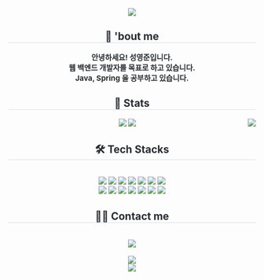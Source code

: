 <div align= "center">
    <img src="https://capsule-render.vercel.app/api?type=waving&color=0:ff7a7a,100:61ff7b&height=180&text=Hi,%20I'm%20@tddudwns1&animation=fadeIn&fontColor=ffffff&fontSize=70" />
    </div>
    <div align= "center"> 
    <h2 style="border-bottom: 1px solid #d8dee4; color: #282d33;"> 🍋 'bout me </h2>  
    <div style="font-weight: 700; font-size: 15px; text-align: center; color: #282d33;"> 안녕하세요! 성영준입니다.<br></li>웹 백엔드 개발자를 목표로 하고 있습니다.<br></li>Java, Spring 을 공부하고 있습니다.<br></li></div> 
    </div>
    <div align= "center"> 
    <h2 style="border-bottom: 1px solid #d8dee4; color: #282d33;"> 🏅 Stats </h2> <div align= "center"> <img align='right' src="http://mazassumnida.wtf/api/v2/generate_badge?boj=tddudwns1">
        <img src="https://github-readme-stats.vercel.app/api?username=tddudwns1&bg_color=180,00000000,b4ff94&title_color=000000&text_color=000000"
         /> <img src="https://github-readme-stats.vercel.app/api/top-langs/?username=tddudwns1&layout=compact&bg_color=180,00000000,b4ff94&title_color=000000&text_color=000000"
           /> </div> 
    </div>
    <div align= "center">
    <h2 style="border-bottom: 1px solid #d8dee4; color: #282d33;"> 🛠️ Tech Stacks </h2> <br> 
    <div style="margin: 0 auto; text-align: center;" align= "center"> <img src="https://img.shields.io/badge/Java-007396?style=for-the-badge&logo=Java&logoColor=white">
          <img src="https://img.shields.io/badge/Spring-6DB33F?style=for-the-badge&logo=Spring&logoColor=white">
          <img src="https://img.shields.io/badge/Spring Boot-6DB33F?style=for-the-badge&logo=Spring Boot&logoColor=white">
          <img src="https://img.shields.io/badge/Apache Tomcat-F8DC75?style=for-the-badge&logo=Apache Tomcat&logoColor=white">
          <img src="https://img.shields.io/badge/MariaDB-003545?style=for-the-badge&logo=MariaDB&logoColor=white">
          <img src="https://img.shields.io/badge/MySQL-4479A1?style=for-the-badge&logo=MySQL&logoColor=white">
          <img src="https://img.shields.io/badge/Oracle-F80000?style=for-the-badge&logo=Oracle&logoColor=white">
          <br/><img src="https://img.shields.io/badge/HTML5-E34F26?style=for-the-badge&logo=HTML5&logoColor=white">
          <img src="https://img.shields.io/badge/Javascript-F7DF1E?style=for-the-badge&logo=Javascript&logoColor=white">
          <img src="https://img.shields.io/badge/Tailwind CSS-06B6D4?style=for-the-badge&logo=Tailwind CSS&logoColor=white">
          <img src="https://img.shields.io/badge/Bootstrap-7952B3?style=for-the-badge&logo=Bootstrap&logoColor=white">
          <img src="https://img.shields.io/badge/React-61DAFB?style=for-the-badge&logo=React&logoColor=white">
          <img src="https://img.shields.io/badge/Vue.js-4FC08D?style=for-the-badge&logo=Vue.js&logoColor=white">
<!--           <img src="https://img.shields.io/badge/Python-3776AB?style=for-the-badge&logo=Python&logoColor=white"> -->
          <img src="https://img.shields.io/badge/Git-F05032?style=for-the-badge&logo=Git&logoColor=white">
          <br/></div>
    </div>
    <div align= "center">
    <h2 style="border-bottom: 1px solid #d8dee4; color: #282d33;"> 🧑‍💻 Contact me </h2> <br> 
    <div align= "center">
         <a href=mailto:dev.sseong0@gmail.com> <img src="https://img.shields.io/badge/Gmail-EA4335?style=for-the-badge&logo=Gmail&logoColor=white&link=mailto:dev.sseong0@gmail.com"> </a>
<!--          <a href=sseong-0.tistory.com> <img src="https://img.shields.io/badge/Tistory-000000?style=for-the-badge&logo=Tistory&logoColor=white&link=sseong-0.tistory.com"> </a> -->
          </div>  <br> 
    <div align= "center"> <a href="https://hits.seeyoufarm.com"> <img src="https://hits.seeyoufarm.com/api/count/incr/badge.svg?url=https%3A%2F%2Fgithub.com%2Ftddudwns1%2F&count_bg=%23000000&title_bg=%23000000&icon=github.svg&icon_color=%23FFFFFF&title=GitHub&edge_flat=false"/></a>
       </div> 
        <div align= "center">
    <img src="https://capsule-render.vercel.app/api?section=footer&type=waving&color=0:61ff7b,100:ff7a7a&height=180&animation=fadeIn&fontColor=ffffff&fontSize=70" />
    </div>
</div>
    
